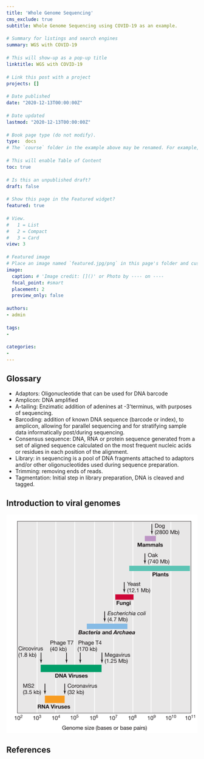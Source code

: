 ```yaml
---
title: 'Whole Genome Sequencing'
cms_exclude: true
subtitle: Whole Genome Sequencing using COVID-19 as an example.

# Summary for listings and search engines
summary: WGS with COVID-19

# This will show-up as a pop-up title
linktitle: WGS with COVID-19

# Link this post with a project
projects: []

# Date published
date: "2020-12-13T00:00:00Z"

# Date updated
lastmod: "2020-12-13T00:00:00Z"

# Book page type (do not modify).
type:  docs
# The `course` folder in the example above may be renamed. For example, we can rename it to `book` for writing a book, `docs` for software/project documentation, `notes` for creating a notebook, or `tutorials` for creating multi-page “how to” guides.

# This will enable Table of Content
toc: true

# Is this an unpublished draft?
draft: false

# Show this page in the Featured widget?
featured: true

# View.
#   1 = List
#   2 = Compact
#   3 = Card
view: 3

# Featured image
# Place an image named `featured.jpg/png` in this page's folder and customize its options here.
image:
  caption: # 'Image credit: []()' or Photo by ---- on ----
  focal_point: #smart
  placement: 2
  preview_only: false

authors:
- admin

tags:
- 

categories:
- 
---
```

## Glossary
- Adaptors: Oligonucleotide that can be used for DNA barcode
- Amplicon: DNA amplified
- A-tailing: Enzimatic addition of adenines at -3'terminus, with purposes of sequencing.
- Barcoding: addition of known DNA sequence (barcode or index), to amplicon, allowing for parallel sequencing and for stratifying sample data informatically post/during sequencing.
- Consensus sequence: DNA, RNA or protein sequence generated from a set of aligned sequence calculated on the most frequent nucleic acids or residues in each position of the alignment.
- Library: in sequencing is a pool of DNA fragments attached to adaptors and/or other oligonucleotides used during sequence preparation.
- Trimming: removing ends of reads.
- Tagmentation: Initial step in library preparation, DNA is cleaved and tagged.

## Introduction to viral genomes
![](viral_genome_size.png)



## References